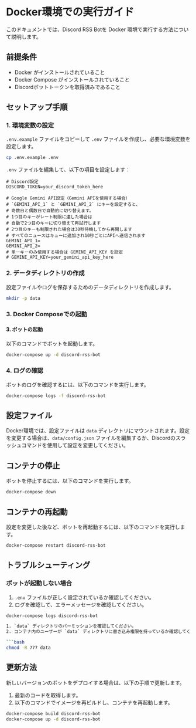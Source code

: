 # Docker環境での実行ガイド

このドキュメントでは、Discord RSS Botを Docker 環境で実行する方法について説明します。

## 前提条件

- Docker がインストールされていること
- Docker Compose がインストールされていること
- Discordボットトークンを取得済みであること

## セットアップ手順

### 1. 環境変数の設定

`.env.example` ファイルをコピーして `.env` ファイルを作成し、必要な環境変数を設定します。

```bash
cp .env.example .env
```

`.env` ファイルを編集して、以下の項目を設定します：

```
# Discord設定
DISCORD_TOKEN=your_discord_token_here

# Google Gemini API設定（Gemini APIを使用する場合）
# `GEMINI_API_1` と `GEMINI_API_2` にキーを設定すると、
# 奇数日と偶数日で自動的に切り替えます。
# 1つ目のキーがレート制限に達した場合は
# 自動で2つ目のキーに切り替えて再試行します
# 2つ目のキーも制限された場合は30秒待機してから再開します
# すべてのニュースはキューに追加され10秒ごとにAPIへ送信されます
GEMINI_API_1=
GEMINI_API_2=
# 単一キーのみ使用する場合は GEMINI_API_KEY を設定
# GEMINI_API_KEY=your_gemini_api_key_here

```

### 2. データディレクトリの作成

設定ファイルやログを保存するためのデータディレクトリを作成します。

```bash
mkdir -p data
```

### 3. Docker Composeでの起動

#### 3. ボットの起動

以下のコマンドでボットを起動します。

```bash
docker-compose up -d discord-rss-bot
```

### 4. ログの確認

ボットのログを確認するには、以下のコマンドを実行します。

```bash
docker-compose logs -f discord-rss-bot
```

## 設定ファイル

Docker環境では、設定ファイルは `data` ディレクトリにマウントされます。設定を変更する場合は、`data/config.json` ファイルを編集するか、Discordのスラッシュコマンドを使用して設定を変更してください。

## コンテナの停止

ボットを停止するには、以下のコマンドを実行します。

```bash
docker-compose down
```

## コンテナの再起動

設定を変更した後など、ボットを再起動するには、以下のコマンドを実行します。

```bash
docker-compose restart discord-rss-bot
```

## トラブルシューティング

### ボットが起動しない場合

1. `.env` ファイルが正しく設定されているか確認してください。
2. ログを確認して、エラーメッセージを確認してください。

```bash
docker-compose logs discord-rss-bot

1. `data` ディレクトリのパーミッションを確認してください。
2. コンテナ内のユーザーが `data` ディレクトリに書き込み権限を持っているか確認してください。

```bash
chmod -R 777 data
```

## 更新方法

新しいバージョンのボットをデプロイする場合は、以下の手順で更新します。

1. 最新のコードを取得します。
2. 以下のコマンドでイメージを再ビルドし、コンテナを再起動します。

```bash
docker-compose build discord-rss-bot
docker-compose up -d discord-rss-bot
```

